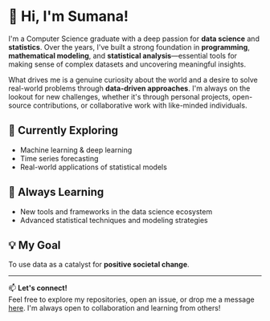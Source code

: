 # 👋 Hi, I'm Sumana!

I'm a Computer Science graduate with a deep passion for **data science** and **statistics**. Over the years, I've built a strong foundation in **programming**, **mathematical modeling**, and **statistical analysis**—essential tools for making sense of complex datasets and uncovering meaningful insights.

What drives me is a genuine curiosity about the world and a desire to solve real-world problems through **data-driven approaches**. I'm always on the lookout for new challenges, whether it's through personal projects, open-source contributions, or collaborative work with like-minded individuals.

## 🔭 Currently Exploring
- Machine learning & deep learning  
- Time series forecasting  
- Real-world applications of statistical models  

## 🌱 Always Learning
- New tools and frameworks in the data science ecosystem  
- Advanced statistical techniques and modeling strategies  

## 💡 My Goal
To use data as a catalyst for **positive societal change**.

---

📫 **Let's connect!**  
Feel free to explore my repositories, open an issue, or drop me a message [here](mailto:1910sumanasarkar@gmail.com). I'm always open to collaboration and learning from others!


